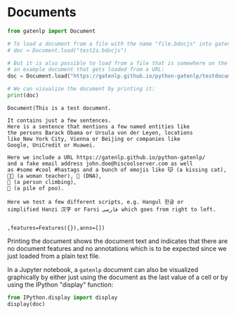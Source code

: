# Documents


```python
from gatenlp import Document

```


```python
# To load a document from a file with the name "file.bdocjs" into gatenlp simply use:
# doc = Document.load("test2a.bdocjs")

# But it is also possible to load from a file that is somewhere on the internet. For this notebook, we use
# an example document that gets loaded from a URL:
doc = Document.load("https://gatenlp.github.io/python-gatenlp/testdocument1.txt")

# We can visualize the document by printing it:
print(doc)
```

    Document(This is a test document.
    
    It contains just a few sentences. 
    Here is a sentence that mentions a few named entities like 
    the persons Barack Obama or Ursula von der Leyen, locations
    like New York City, Vienna or Beijing or companies like 
    Google, UniCredit or Huawei. 
    
    Here we include a URL https://gatenlp.github.io/python-gatenlp/ 
    and a fake email address john.doe@hiscoolserver.com as well 
    as #some #cool #hastags and a bunch of emojis like 😽 (a kissing cat),
    👩‍🏫 (a woman teacher), 🧬 (DNA), 
    🧗 (a person climbing), 
    💩 (a pile of poo). 
    
    Here we test a few different scripts, e.g. Hangul 한글 or 
    simplified Hanzi 汉字 or Farsi فارسی which goes from right to left. 
    
    
    ,features=Features({}),anns=[])


Printing the document shows the document text and indicates that there are no document features and no 
annotations which is to be expected since we just loaded from a plain text file. 

In a Jupyter notebook, a `gatenlp` document can also be visualized graphically by either just using the document 
as the last value of a cell or by using the IPython "display" function:


```python
from IPython.display import display
display(doc)
```


<div><style>#LFOANXQWNS-wrapper { color: black !important; }</style>
<div id="LFOANXQWNS-wrapper">

<div>
<style>
#LFOANXQWNS-content {
    width: 100%;
    height: 100%;
    font-family: -apple-system, BlinkMacSystemFont, 'Segoe UI', Roboto, Oxygen, Ubuntu, Cantarell, 'Open Sans', 'Helvetica Neue', sans-serif;
}

.LFOANXQWNS-row {
    width: 100%;
    display: flex;
    flex-direction: row;
    flex-wrap: nowrap;
}

.LFOANXQWNS-col {
    border: 1px solid grey;
    display: inline-block;
    min-width: 200px;
    padding: 5px;
    /* white-space: normal; */
    /* white-space: pre-wrap; */
    overflow-y: auto;
}

.LFOANXQWNS-hdr {
    font-size: 1.2rem;
    font-weight: bold;
}

.LFOANXQWNS-label {
    margin-bottom: -15px;
    display: block;
}

.LFOANXQWNS-input {
    vertical-align: middle;
    position: relative;
    *overflow: hidden;
}

#LFOANXQWNS-popup {
    display: none;
    color: white;
    position: absolute;
    margin-top: 10%;
    margin-left: 10%;
    background: #ff88ff;
    width: 60%;
    height: 60%;
    z-index: 50;
    padding: 25px 25px 25px;
    border: 1px solid black;
    overflow: auto;
}

.LFOANXQWNS-selection {
    margin-bottom: 5px;
}

.LFOANXQWNS-featuretable {
    margin-top: 10px;
}

.LFOANXQWNS-fname {
    text-align: left !important;
    font-weight: bold;
    margin-right: 10px;
}
.LFOANXQWNS-fvalue {
    text-align: left !important;
}
</style>
  <div id="LFOANXQWNS-content">
        <div id="LFOANXQWNS-popup" style="display: none;">
        </div>
        <div class="LFOANXQWNS-row" id="LFOANXQWNS-row1" style="height:67vh; min-height:100px;">
            <div id="LFOANXQWNS-text-wrapper" class="LFOANXQWNS-col" style="width:70%;">
                <div class="LFOANXQWNS-hdr" id="LFOANXQWNS-dochdr"></div>
                <div id="LFOANXQWNS-text">
                </div>
            </div>
            <div id="LFOANXQWNS-chooser" class="LFOANXQWNS-col" style="width:30%; border-left-width: 0px;"></div>
        </div>
        <div class="LFOANXQWNS-row" id="LFOANXQWNS-row2" style="height:30vh; min-height: 100px;">
            <div id="LFOANXQWNS-details" class="LFOANXQWNS-col" style="width:100%; border-top-width: 0px;">
            </div>
        </div>
    </div>
    <script src="https://ajax.googleapis.com/ajax/libs/jquery/3.5.1/jquery.min.js"></script><script src="https://unpkg.com/gatenlp-ann-viewer@1.0.8/gatenlp-ann-viewer.js"></script>
    <script type="application/json" id="LFOANXQWNS-data">
    {"annotation_sets": {}, "text": "This is a test document.\n\nIt contains just a few sentences. \nHere is a sentence that mentions a few named entities like \nthe persons Barack Obama or Ursula von der Leyen, locations\nlike New York City, Vienna or Beijing or companies like \nGoogle, UniCredit or Huawei. \n\nHere we include a URL https://gatenlp.github.io/python-gatenlp/ \nand a fake email address john.doe@hiscoolserver.com as well \nas #some #cool #hastags and a bunch of emojis like \ud83d\ude3d (a kissing cat),\n\ud83d\udc69\u200d\ud83c\udfeb (a woman teacher), \ud83e\uddec (DNA), \n\ud83e\uddd7 (a person climbing), \n\ud83d\udca9 (a pile of poo). \n\nHere we test a few different scripts, e.g. Hangul \ud55c\uae00 or \nsimplified Hanzi \u6c49\u5b57 or Farsi \u0641\u0627\u0631\u0633\u06cc which goes from right to left. \n\n\n", "features": {}, "offset_type": "j", "name": ""}
    </script>
    <script type="text/javascript">
        gatenlp_run("LFOANXQWNS-");
    </script>
  </div>

</div></div>


This shows the document in a layout that has three areas: the document text in the upper left,
the list of annotation set and type names in the upper right and document or annotation features
at the bottom. In the example above only the text is shown because there are no document features or 
annotations. 

## Document features

Lets add some document features:


```python
doc.features["loaded-from"] = "https://gatenlp.github.io/python-gatenlp/testdocument1.txt"
doc.features["purpose"] = "test document for gatenlp"
doc.features["someotherfeature"] = 22
doc.features["andanother"] = {"what": "a dict", "alist": [1,2,3,4,5]}
```

Document features map feature names to feature values and behave a lot like a Python dictionary. Feature names
should always be strings, feature values can be anything, but a document can only be stored or exchanged with Java GATE if feature values are restricted to whatever can be serialized with JSON: dictionaries, lists, numbers, strings and booleans. 

Now that we have create document features the document is shown like this:


```python
doc
```




<div><style>#MSZZXWFYHU-wrapper { color: black !important; }</style>
<div id="MSZZXWFYHU-wrapper">

<div>
<style>
#MSZZXWFYHU-content {
    width: 100%;
    height: 100%;
    font-family: -apple-system, BlinkMacSystemFont, 'Segoe UI', Roboto, Oxygen, Ubuntu, Cantarell, 'Open Sans', 'Helvetica Neue', sans-serif;
}

.MSZZXWFYHU-row {
    width: 100%;
    display: flex;
    flex-direction: row;
    flex-wrap: nowrap;
}

.MSZZXWFYHU-col {
    border: 1px solid grey;
    display: inline-block;
    min-width: 200px;
    padding: 5px;
    /* white-space: normal; */
    /* white-space: pre-wrap; */
    overflow-y: auto;
}

.MSZZXWFYHU-hdr {
    font-size: 1.2rem;
    font-weight: bold;
}

.MSZZXWFYHU-label {
    margin-bottom: -15px;
    display: block;
}

.MSZZXWFYHU-input {
    vertical-align: middle;
    position: relative;
    *overflow: hidden;
}

#MSZZXWFYHU-popup {
    display: none;
    color: white;
    position: absolute;
    margin-top: 10%;
    margin-left: 10%;
    background: #ff88ff;
    width: 60%;
    height: 60%;
    z-index: 50;
    padding: 25px 25px 25px;
    border: 1px solid black;
    overflow: auto;
}

.MSZZXWFYHU-selection {
    margin-bottom: 5px;
}

.MSZZXWFYHU-featuretable {
    margin-top: 10px;
}

.MSZZXWFYHU-fname {
    text-align: left !important;
    font-weight: bold;
    margin-right: 10px;
}
.MSZZXWFYHU-fvalue {
    text-align: left !important;
}
</style>
  <div id="MSZZXWFYHU-content">
        <div id="MSZZXWFYHU-popup" style="display: none;">
        </div>
        <div class="MSZZXWFYHU-row" id="MSZZXWFYHU-row1" style="height:67vh; min-height:100px;">
            <div id="MSZZXWFYHU-text-wrapper" class="MSZZXWFYHU-col" style="width:70%;">
                <div class="MSZZXWFYHU-hdr" id="MSZZXWFYHU-dochdr"></div>
                <div id="MSZZXWFYHU-text">
                </div>
            </div>
            <div id="MSZZXWFYHU-chooser" class="MSZZXWFYHU-col" style="width:30%; border-left-width: 0px;"></div>
        </div>
        <div class="MSZZXWFYHU-row" id="MSZZXWFYHU-row2" style="height:30vh; min-height: 100px;">
            <div id="MSZZXWFYHU-details" class="MSZZXWFYHU-col" style="width:100%; border-top-width: 0px;">
            </div>
        </div>
    </div>
    <script src="https://ajax.googleapis.com/ajax/libs/jquery/3.5.1/jquery.min.js"></script><script src="https://unpkg.com/gatenlp-ann-viewer@1.0.8/gatenlp-ann-viewer.js"></script>
    <script type="application/json" id="MSZZXWFYHU-data">
    {"annotation_sets": {}, "text": "This is a test document.\n\nIt contains just a few sentences. \nHere is a sentence that mentions a few named entities like \nthe persons Barack Obama or Ursula von der Leyen, locations\nlike New York City, Vienna or Beijing or companies like \nGoogle, UniCredit or Huawei. \n\nHere we include a URL https://gatenlp.github.io/python-gatenlp/ \nand a fake email address john.doe@hiscoolserver.com as well \nas #some #cool #hastags and a bunch of emojis like \ud83d\ude3d (a kissing cat),\n\ud83d\udc69\u200d\ud83c\udfeb (a woman teacher), \ud83e\uddec (DNA), \n\ud83e\uddd7 (a person climbing), \n\ud83d\udca9 (a pile of poo). \n\nHere we test a few different scripts, e.g. Hangul \ud55c\uae00 or \nsimplified Hanzi \u6c49\u5b57 or Farsi \u0641\u0627\u0631\u0633\u06cc which goes from right to left. \n\n\n", "features": {"loaded-from": "https://gatenlp.github.io/python-gatenlp/testdocument1.txt", "purpose": "test document for gatenlp", "someotherfeature": 22, "andanother": {"what": "a dict", "alist": [1, 2, 3, 4, 5]}}, "offset_type": "j", "name": ""}
    </script>
    <script type="text/javascript">
        gatenlp_run("MSZZXWFYHU-");
    </script>
  </div>

</div></div>




```python
# to retrieve a feature value we can do:
doc.features["purpose"]
```




    'test document for gatenlp'




```python
# If a feature does not exist, None is returned or a default value if specified:
print(doc.features.get("doesntexist"))
print(doc.features.get("doesntexist", "MV!"))

```

    None
    MV!


## Annotations

Lets add some annotations too. Annotations are items of information for some range of characters within the document. They can be used to represent information about things like tokens, entities, sentences, paragraphs, or 
anything that corresponds to some contiguous range of offsets in the document.

Annotations consist of the following parts:
* The "start" and "end" offset to identify the text the annotation refers to
* A "type" which is an arbitrary name that identifies what kind of thing the annotation describes, e.g. "Token"
* Features: these work in the same way as for the whole document: an arbitrary set of feature name / feature value
  pairs which provide more information, e.g. for a Token the features could include the lemma, the part of speech,
  the stem, the number, etc. 

Annotations can be organized in "annotation sets". Each annotation set has a name and a set of annotations. There can be as many sets as needed. 

Annotation can overlap arbitrarily and there can be as many as needed. 

Let us manually add a few annotations to the document:


```python
# create and get an annotation set with the name "Set1"
annset = doc.annset("Set1")
```

Add an annotation to the set which refers to the first word in the document "This". The range of characters
for this word starts at offset 0 and the length of the annotation is 4, so the "start" offset is 0 and the "end" offset is 0+4=4. Note that the end offset always points to the offset *after* the last character of the range.


```python
annset.add(0,4,"Word",{"what": "our first annotation"})
```




    Annotation(0,4,Word,features=Features({'what': 'our first annotation'}),id=0)




```python
# Add more
annset.add(5,7,"Word",{"what": "our second annotation"})
annset.add(0,24,"Sentence",{"what": "our first sentence annotation"})
```




    Annotation(0,24,Sentence,features=Features({'what': 'our first sentence annotation'}),id=2)



If we visualize the document now, the newly created set "Set" is shown in the right part of
the display. It shows the different annotation types that exist in the set, and how many annotations
for each type are in the set. If you click the check box, the annotation ranges are shown in the 
text with the colour associated with the annotation type. You can then click on a range / annotation in the
text and the features of the annotation are shown in the lower part. 
To show the features for a different annotation click on the coloured range for the annotation in the text.
To show the document features, click on "Document".

If you have selected more than one type, a range can have more than one overlapping annotations. 
This is shown by mixing the colours. If you click at such a location, a dialog appears which lets you
select for which of the overlapping annotations you want to display the features. 


```python
doc
```




<div><style>#JVBUAGDMPS-wrapper { color: black !important; }</style>
<div id="JVBUAGDMPS-wrapper">

<div>
<style>
#JVBUAGDMPS-content {
    width: 100%;
    height: 100%;
    font-family: -apple-system, BlinkMacSystemFont, 'Segoe UI', Roboto, Oxygen, Ubuntu, Cantarell, 'Open Sans', 'Helvetica Neue', sans-serif;
}

.JVBUAGDMPS-row {
    width: 100%;
    display: flex;
    flex-direction: row;
    flex-wrap: nowrap;
}

.JVBUAGDMPS-col {
    border: 1px solid grey;
    display: inline-block;
    min-width: 200px;
    padding: 5px;
    /* white-space: normal; */
    /* white-space: pre-wrap; */
    overflow-y: auto;
}

.JVBUAGDMPS-hdr {
    font-size: 1.2rem;
    font-weight: bold;
}

.JVBUAGDMPS-label {
    margin-bottom: -15px;
    display: block;
}

.JVBUAGDMPS-input {
    vertical-align: middle;
    position: relative;
    *overflow: hidden;
}

#JVBUAGDMPS-popup {
    display: none;
    color: white;
    position: absolute;
    margin-top: 10%;
    margin-left: 10%;
    background: #ff88ff;
    width: 60%;
    height: 60%;
    z-index: 50;
    padding: 25px 25px 25px;
    border: 1px solid black;
    overflow: auto;
}

.JVBUAGDMPS-selection {
    margin-bottom: 5px;
}

.JVBUAGDMPS-featuretable {
    margin-top: 10px;
}

.JVBUAGDMPS-fname {
    text-align: left !important;
    font-weight: bold;
    margin-right: 10px;
}
.JVBUAGDMPS-fvalue {
    text-align: left !important;
}
</style>
  <div id="JVBUAGDMPS-content">
        <div id="JVBUAGDMPS-popup" style="display: none;">
        </div>
        <div class="JVBUAGDMPS-row" id="JVBUAGDMPS-row1" style="height:67vh; min-height:100px;">
            <div id="JVBUAGDMPS-text-wrapper" class="JVBUAGDMPS-col" style="width:70%;">
                <div class="JVBUAGDMPS-hdr" id="JVBUAGDMPS-dochdr"></div>
                <div id="JVBUAGDMPS-text">
                </div>
            </div>
            <div id="JVBUAGDMPS-chooser" class="JVBUAGDMPS-col" style="width:30%; border-left-width: 0px;"></div>
        </div>
        <div class="JVBUAGDMPS-row" id="JVBUAGDMPS-row2" style="height:30vh; min-height: 100px;">
            <div id="JVBUAGDMPS-details" class="JVBUAGDMPS-col" style="width:100%; border-top-width: 0px;">
            </div>
        </div>
    </div>
    <script src="https://ajax.googleapis.com/ajax/libs/jquery/3.5.1/jquery.min.js"></script><script src="https://unpkg.com/gatenlp-ann-viewer@1.0.8/gatenlp-ann-viewer.js"></script>
    <script type="application/json" id="JVBUAGDMPS-data">
    {"annotation_sets": {"Set1": {"name": "detached-from:Set1", "annotations": [{"type": "Word", "start": 0, "end": 4, "id": 0, "features": {"what": "our first annotation"}}, {"type": "Word", "start": 5, "end": 7, "id": 1, "features": {"what": "our second annotation"}}, {"type": "Sentence", "start": 0, "end": 24, "id": 2, "features": {"what": "our first sentence annotation"}}], "next_annid": 3}}, "text": "This is a test document.\n\nIt contains just a few sentences. \nHere is a sentence that mentions a few named entities like \nthe persons Barack Obama or Ursula von der Leyen, locations\nlike New York City, Vienna or Beijing or companies like \nGoogle, UniCredit or Huawei. \n\nHere we include a URL https://gatenlp.github.io/python-gatenlp/ \nand a fake email address john.doe@hiscoolserver.com as well \nas #some #cool #hastags and a bunch of emojis like \ud83d\ude3d (a kissing cat),\n\ud83d\udc69\u200d\ud83c\udfeb (a woman teacher), \ud83e\uddec (DNA), \n\ud83e\uddd7 (a person climbing), \n\ud83d\udca9 (a pile of poo). \n\nHere we test a few different scripts, e.g. Hangul \ud55c\uae00 or \nsimplified Hanzi \u6c49\u5b57 or Farsi \u0641\u0627\u0631\u0633\u06cc which goes from right to left. \n\n\n", "features": {"loaded-from": "https://gatenlp.github.io/python-gatenlp/testdocument1.txt", "purpose": "test document for gatenlp", "someotherfeature": 22, "andanother": {"what": "a dict", "alist": [1, 2, 3, 4, 5]}}, "offset_type": "j", "name": ""}
    </script>
    <script type="text/javascript">
        gatenlp_run("JVBUAGDMPS-");
    </script>
  </div>

</div></div>




```python

```
